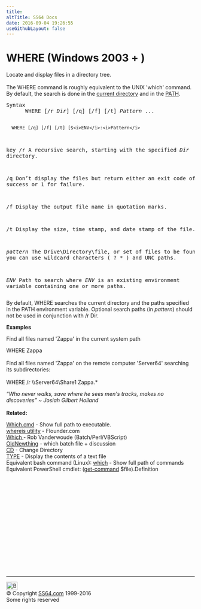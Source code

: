 ```yaml
---
title:
altTitle: SS64 Docs
date: 2016-09-04 19:26:55
useGithubLayout: false
---
```

<!-- #BeginLibraryItem "/Library/head_nt.lbi" --><!-- #EndLibraryItem --><h1>WHERE (Windows 2003 + )</h1> 
<p> Locate and display files in a directory tree. <br>
  <br>
  The WHERE command is roughly equivalent to the UNIX 'which' command. By default, the search is done in the <a href="cd.html">current directory</a> 
and in the <a href="path.html">PATH</a>.
</p><pre>Syntax
      WHERE [/r <i>Dir</i>] [/q] [/f] [/t] <i>Pattern</i> ...

      WHERE [/q] [/f] [/t] [$<i>ENV</i>:<i>Pattern</i>

key
   /r      A recursive search, starting with the specified <i>Dir</i> directory.

   /q      Don’t display the files but return either an exit code of 0 for success
           or 1 for failure.

   /f      Display the output file name in quotation marks.

   /t      Display the size, time stamp, and date stamp of the file.

  <i>pattern</i>  The Drive\Directory\file, or set of files to be found.
           you can use wildcard characters ( ? * ) and UNC paths.

   <i>ENV</i>     Path to search where <i>ENV</i> is an existing environment variable containing one or more paths.</pre>
<p>By default, WHERE searches the current directory and the paths specified in the PATH environment variable. Optional search paths (in <i>pattern</i>) should not be used in conjunction with <span class="code">/r Dir</span>.</p>
<p><b>Examples</b></p>
<p>Find all files named 'Zappa' in the current system path</p>
<p><span class="code">WHERE  Zappa</span><br>
<br>
Find all files named 'Zappa' on the remote computer 'Server64' searching 
its subdirectories:<br>
<br>
<span class="code">WHERE /r \\Server64\Share1 Zappa.* </span></p>
<p><i class="quote">“Who never walks, save where he sees men's tracks, makes no discoveries” ~ Josiah Gilbert Holland </i><br>
<br>
<b>Related:</b></p>
<p><a href="syntax-which.html">Which.cmd</a> - Show full path to executable.<br>
<a href="http://www.flounder.com/whereis.htm">whereis utility</a> - Flounder.com<br>
<a href="http://www.robvanderwoude.com/unixports.php#WHICH">Which </a>  - Rob Vanderwoude (Batch/Perl/VBScript) <br>
<a href="http://blogs.msdn.com/oldnewthing/archive/2005/01/20/357225.aspx">OldNewthing</a> - which batch file + discussion <br>
<a href="cd.html">CD</a> - Change Directory<br>
<a href="type.html">TYPE</a> - Display the contents of a text file <br>
Equivalent bash command (Linux): <a href="../bash/which.html">which</a> - Show full path of commands<br>
Equivalent PowerShell cmdlet: <span class="code">(<a href="../ps/get-command.html">get-command</a> $file).Definition</span><br>
</p><!-- #BeginLibraryItem "/Library/foot_nt.lbi" --><p>
<!-- windows300 -->
<ins class="adsbygoogle" style="display:inline-block;width:300px;height:250px" data-ad-client="ca-pub-6140977852749469" data-ad-slot="7649547908"></ins>
<script>
(adsbygoogle = window.adsbygoogle || []).push({});
</script></p>
<hr>
<div id="bl" class="footer"><a href="where.html#"><img src="../images/top.png" width="30" height="22" alt="Back to the Top"></a></div>
<div id="br" class="footer, tagline">© Copyright <a href="../index.html">SS64.com</a> 1999-2016<br>
Some rights reserved</div><!-- #EndLibraryItem -->

